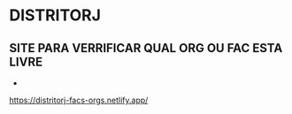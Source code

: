 # DISTRITORJ 

SITE PARA VERRIFICAR QUAL ORG OU FAC ESTA LIVRE
-
-
https://distritorj-facs-orgs.netlify.app/
